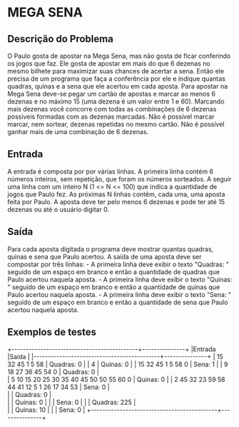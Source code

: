 # MEGA SENA
## Descrição do Problema

  O Paulo gosta de apostar na Mega Sena, mas não gosta de ficar conferindo os jogos que faz. Ele gosta de apostar em mais do que 6 dezenas no mesmo bilhete para maximizar suas chances de acertar a sena. Então ele precisa de um programa que faça a conferência por ele e indique quantas quadras, quinas e a sena que ele acertou em cada aposta. Para apostar na Mega Sena deve-se pegar um cartão de apostas e marcar ao menos 6 dezenas e no máximo 15 (uma dezena é um valor entre 1 e 60). Marcando mais dezenas você concorre com todas as combinações de 6 dezenas possiveis formadas com as dezenas marcadas. Não é possível marcar marcar, nem sortear, dezenas repetidas no mesmo cartão. Não é possível ganhar mais de uma combinação de 6 dezenas.

## Entrada

  A entrada é composta por por várias linhas. A primeira linha contém 6 números inteiros, sem repetição, que foram os números sorteados. A seguir uma linha com um inteiro N (1 <= N <= 100) que indica a quantidade de jogos que Paulo fez. As próximas N linhas contêm, cada uma, uma aposta feita por Paulo. A aposta deve ter pelo menos 6 dezenas e pode ter até 15 dezenas ou até o usuário digitar 0.

## Saída

  Para cada aposta digitada o programa deve mostrar quantas quadras, quinas e sena que Paulo acertou. A saída de uma aposta deve ser compostar por três linhas:
    - A primeira linha deve exibir o texto "Quadras: " seguido de um espaço em branco e então a quantidade de quadras que Paulo acertou naquela aposta.
    - A primeira linha deve exibir o texto "Quinas: " seguido de um espaço em branco e então a quantidade de quinas que Paulo acertou naquela aposta.
    - A primeira linha deve exibir o texto "Sena: " seguido de um espaço em branco e então a quantidade de sena que Paulo acertou naquela aposta.

## Exemplos de testes

+--------------------------------------------+---------------+
|Entrada                                     |Saída          |
|--------------------------------------------+---------------+
| 15 32 45 1 5 58                            | Quadras: 0    | 
| 4                                          | Quinas: 0     |
| 15 32 45 1 5 58 0                          | Sena: 1       |
| 9 18 27 36 45 54 0                         | Quadras: 0    |    
| 5 10 15 20 25 30 35 40 45 50 50 55 60 0    | Quinas: 0     |
| 2 45 32 23 59 58 44 41 12 5 1 26 17 34 53  | Sena: 0       |        
|                                            | Quadras: 0    |       
|                                            | Quinas: 0     |
|                                            | Sena: 0       |
|                                            | Quadras: 225  |       
|                                            | Quinas: 10    |
|                                            | Sena: 0       |
+--------------------------------------------+---------------+


